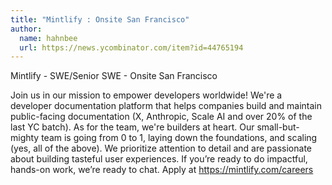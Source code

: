 ```yaml
---
title: "Mintlify : Onsite San Francisco"
author:
  name: hahnbee
  url: https://news.ycombinator.com/item?id=44765194
---
```

Mintlify - SWE&#x2F;Senior SWE - Onsite San Francisco

Join us in our mission to empower developers worldwide! We&#x27;re a developer documentation platform that helps companies build and maintain public-facing documentation (X, Anthropic, Scale AI and over 20% of the last YC batch).
As for the team, we&#x27;re builders at heart. Our small-but-mighty team is going from 0 to 1, laying down the foundations, and scaling (yes, all of the above). We prioritize attention to detail and are passionate about building tasteful user experiences.
If you’re ready to do impactful, hands-on work, we’re ready to chat.
Apply at <a href="https:&#x2F;&#x2F;mintlify.com&#x2F;careers">https:&#x2F;&#x2F;mintlify.com&#x2F;careers</a>
<JobApplication />
